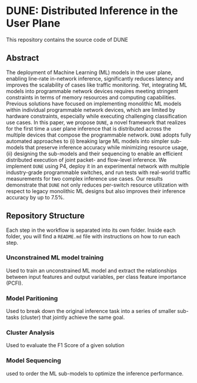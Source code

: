 # DUNE: Distributed Inference in the User Plane
This repository contains the source code of DUNE
## Abstract
The deployment of Machine Learning (ML) models in the user plane, enabling line-rate in-network inference, significantly
reduces latency and improves the scalability of cases like traffic monitoring.
Yet, integrating ML models into programmable network devices requires meeting stringent constraints in terms of memory
resources and computing capabilities.
Previous solutions have focused on implementing monolithic ML models within individual programmable network devices,
which are limited by hardware constraints, especially while executing challenging classification use cases.
In this paper, we propose `DUNE`, a novel framework that realizes for the first time a user plane inference that is
distributed across the multiple devices that compose the programmable network. `DUNE` adopts fully automated approaches
to (i) breaking large ML models into simpler sub-models that preserve inference accuracy while minimizing
resource usage, (ii) designing the sub-models and their sequencing to enable an efficient distributed
execution of joint packet- and flow-level inference.
We implement `DUNE` using P4, deploy it in an experimental network with multiple industry-grade programmable switches,
and run tests with real-world traffic measurements for two complex inference use cases. Our results demonstrate that
`DUNE` not only reduces per-switch resource utilization with respect to legacy monolithic ML designs but also improves
their inference accuracy by up to 7.5%.

## Repository Structure
Each step in the workflow is separated into its own folder.
Inside each folder, you will find a `README.md` file with instructions on how to run each step.
### Unconstrained ML model training
Used to train an unconstrained ML model and extract the relationships between input features and output variables,
per class feature importance (PCFI).
### Model Paritioning
Used to break down the original inference task into a series of smaller sub-tasks (cluster) that jointly achieve
the same goal.
### Cluster Analysis
Used to evaluate the F1 Score of a given solution
### Model Sequencing
used to order the ML sub-models to optimize the inference performance.